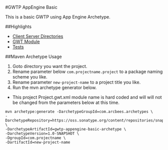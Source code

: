 #GWTP AppEngine Basic

This is a basic GWTP using App Engine Archetype.

##Highlights
* [Client Server Directories](https://github.com/ArcBees/ArcBees-tools/tree/master/archetypes/gwtp-appengine-basic/src/main/java/com/arcbees/project)
* [GWT Module](https://github.com/ArcBees/ArcBees-tools/blob/master/archetypes/gwtp-appengine-basic/src/main/java/com/arcbees/myproject/Project.gwt.xml)
* [Tests](https://github.com/ArcBees/ArcBees-tools/tree/master/archetypes/gwtp-appengine-basic/src/test/java/com/arcbees/project/client)

##Maven Archetype Usage

1. Goto directory you want the project.
2. Rename parameter below `com.projectname.project` to a package naming scheme you like.
3. Rename parameter `new-project-name` to a project title you like.
4. Run the mvn archetype generator below.

* This project Project.gwt.xml module name is hard coded and will will not be changed from the parameters below at this time.

```
mvn archetype:generate -DarchetypeGroupId=com.arcbees.archetypes \
-DarchetypeRepository=https://oss.sonatype.org/content/repositories/snapshots/ \
-DarchetypeArtifactId=gwtp-appengine-basic-archetype \
-DarchetypeVersion=1.0-SNAPSHOT \
-DgroupId=com.projectname \
-DartifactId=new-project-name
```
